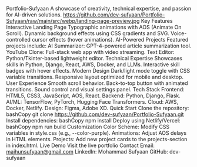 Portfolio-Sufyaan
A showcase of creativity, technical expertise, and passion for AI-driven solutions.
https://github.com/dev-sufyaan/Portfolio-Sufyaan/raw/main/src/webp/landing-page-preview.jpg
Key Features
Interactive Landing Page
Typographic animations with AOS (Animate On Scroll).
Dynamic background effects using CSS gradients and SVG.
Voice-controlled cursor effects (hover animations).
AI-Powered Projects
Featured projects include:
AI Summarizer: GPT-4-powered article summarization tool.
YouTube Clone: Full-stack web app with video streaming.
Text Editor: Python/Tkinter-based lightweight editor.
Technical Expertise
Showcases skills in Python, Django, React, AWS, Docker, and LLMs.
Interactive skill badges with hover effects.
Modern Design
Dark/light mode toggle with CSS variable transitions.
Responsive layout optimized for mobile and desktop.
User Experience
Smooth scroll behavior.
Back-to-top button with animated transitions.
Sound control and visual settings panel.
Tech Stack
Frontend: HTML5, CSS3, JavaScript, AOS, React.
Backend: Python, Django, Flask.
AI/ML: TensorFlow, PyTorch, Hugging Face Transformers.
Cloud: AWS, Docker, Netlify.
Design: Figma, Adobe XD.
Quick Start
Clone the repository:
bashCopy
git clone https://github.com/dev-sufyaan/Portfolio-Sufyaan.git
Install dependencies:
bashCopy
npm install
Deploy using Netlify/Vercel:
bashCopy
npm run build
Customization
Color Scheme: Modify CSS variables in style.css (e.g., --color-purple).
Animations: Adjust AOS delays in HTML elements.
Projects: Add new project cards to the projects-section in index.html.
Live Demo
Visit the live portfolio
Contact
Email: maihunsufyaan@gmail.com
LinkedIn: Mohammad Sufyaan
GitHub: dev-sufyaan
